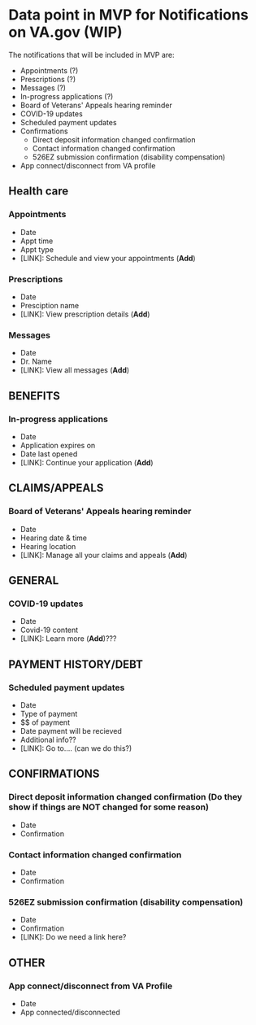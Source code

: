 # Data point in MVP for Notifications on VA.gov (WIP)

The notifications that will be included in MVP are:

- Appointments (?)
- Prescriptions (?)
- Messages (?)
- In-progress applications (?)
- Board of Veterans' Appeals hearing reminder
- COVID-19 updates
- Scheduled payment updates
- Confirmations
  -  Direct deposit information changed confirmation
  -  Contact information changed confirmation
  -  526EZ submission confirmation (disability compensation)
- App connect/disconnect from VA profile

## Health care

### Appointments
- Date
- Appt time
- Appt type
- [LINK]: Schedule and view your appointments (**Add**)

### Prescriptions
- Date
- Presciption name
- [LINK]: View prescription details (**Add**)

### Messages
- Date
- Dr. Name
- [LINK]: View all messages (**Add**)

## BENEFITS

### In-progress applications
- Date
- Application expires on
- Date last opened
- [LINK]: Continue your application (**Add**)

## CLAIMS/APPEALS

### Board of Veterans' Appeals hearing reminder
- Date
- Hearing date & time
- Hearing location
- [LINK]: Manage all your claims and appeals (**Add**)

## GENERAL

### COVID-19 updates
- Date
- Covid-19 content
- [LINK]: Learn more (**Add**)???

## PAYMENT HISTORY/DEBT

### Scheduled payment updates 
- Date
- Type of payment
- $$ of payment
- Date payment will be recieved
- Additional info??
- [LINK]: Go to.... (can we do this?)

## CONFIRMATIONS

### Direct deposit information changed confirmation (Do they show if things are NOT changed for some reason)
- Date
- Confirmation

### Contact information changed confirmation
- Date
- Confirmation

### 526EZ submission confirmation (disability compensation)
- Date
- Confirmation
- [LINK]: Do we need a link here?

## OTHER

### App connect/disconnect from VA Profile
- Date
- App connected/disconnected
